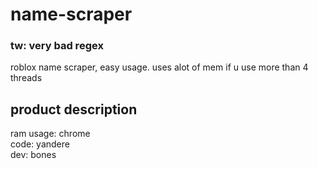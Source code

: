 # name-scraper

### tw: very bad regex
roblox name scraper, easy usage. uses alot of mem if u use more than 4 threads

## product description
ram usage: chrome  
code: yandere  
dev: bones  
